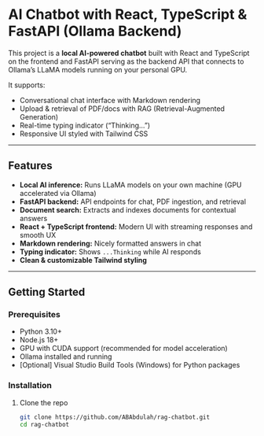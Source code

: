 # AI Chatbot with React, TypeScript & FastAPI (Ollama Backend)

This project is a **local AI-powered chatbot** built with React and TypeScript on the frontend and FastAPI serving as the backend API that connects to Ollama’s LLaMA models running on your personal GPU.

It supports:  
- Conversational chat interface with Markdown rendering  
- Upload & retrieval of PDF/docs with RAG (Retrieval-Augmented Generation)  
- Real-time typing indicator (“Thinking...”)  
- Responsive UI styled with Tailwind CSS  

---

## Features

- **Local AI inference:** Runs LLaMA models on your own machine (GPU accelerated via Ollama)  
- **FastAPI backend:** API endpoints for chat, PDF ingestion, and retrieval  
- **Document search:** Extracts and indexes documents for contextual answers  
- **React + TypeScript frontend:** Modern UI with streaming responses and smooth UX  
- **Markdown rendering:** Nicely formatted answers in chat  
- **Typing indicator:** Shows `...Thinking` while AI responds  
- **Clean & customizable Tailwind styling**  

---

## Getting Started

### Prerequisites

- Python 3.10+  
- Node.js 18+  
- GPU with CUDA support (recommended for model acceleration)  
- Ollama installed and running  
- [Optional] Visual Studio Build Tools (Windows) for Python packages  

### Installation

1. Clone the repo  
   ```bash
   git clone https://github.com/ABAbdulah/rag-chatbot.git
   cd rag-chatbot
